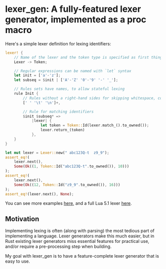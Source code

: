 # lexer_gen: A fully-featured lexer generator, implemented as a proc macro

Here's a simple lexer definition for lexing identifiers:

```rust
lexer! {
    // Name of the lexer and the token type is specified as first thing
    Lexer -> Token;

    // Regular expressions can be named with `let` syntax
    let init = ['a'-'z'];
    let subseq = $init | ['A'-'Z' '0'-'9' '-' '_'];

    // Rules sets have names, to allow stateful lexing
    rule Init {
        // Rules without a right-hand sides for skipping whitespace, comments, etc.
        [' ' '\t' '\n']+,

        // Rule for matching identifiers
        $init $subseq* =>
            |lexer| {
                let token = Token::Id(lexer.match_().to_owned());
                lexer.return_(token)
            },
    }
}

let mut lexer = Lexer::new(" abc123Q-t  z9_9");
assert_eq!(
    lexer.next(),
    Some(Ok((1, Token::Id("abc123Q-t".to_owned()), 10)))
);
assert_eq!(
    lexer.next(),
    Some(Ok((12, Token::Id("z9_9".to_owned()), 16)))
);
assert_eq!(lexer.next(), None);
```

You can see more examples [here][1], and a full Lua 5.1 lexer [here][2].

## Motivation

Implementing lexing is often (along with parsing) the most tedious part of
implementing a language. Lexer generators make this much easier, but in Rust
existing lexer generators miss essential features for practical use, and/or
require a pre-processing step when building.

My goal with lexer_gen is to have a feature-complete lexer generator that is
easy to use.

[1]: https://github.com/osa1/lexer_gen/blob/main/tests/tests.rs
[2]: https://github.com/osa1/lexer_gen/blob/main/examples/lua_5_1.rs
